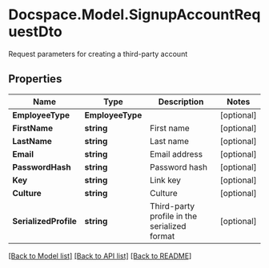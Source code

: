 # Docspace.Model.SignupAccountRequestDto
Request parameters for creating a third-party account

## Properties

Name | Type | Description | Notes
------------ | ------------- | ------------- | -------------
**EmployeeType** | **EmployeeType** |  | [optional] 
**FirstName** | **string** | First name | [optional] 
**LastName** | **string** | Last name | [optional] 
**Email** | **string** | Email address | [optional] 
**PasswordHash** | **string** | Password hash | [optional] 
**Key** | **string** | Link key | [optional] 
**Culture** | **string** | Culture | [optional] 
**SerializedProfile** | **string** | Third-party profile in the serialized format | [optional] 

[[Back to Model list]](../README.md#documentation-for-models) [[Back to API list]](../README.md#documentation-for-api-endpoints) [[Back to README]](../README.md)

